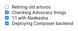 * [ ] Retiring old arturos  
* [x] Checking Advocacy things
* [x] 1:1 with Nadeesha
* [x] Deploying Composer backend
